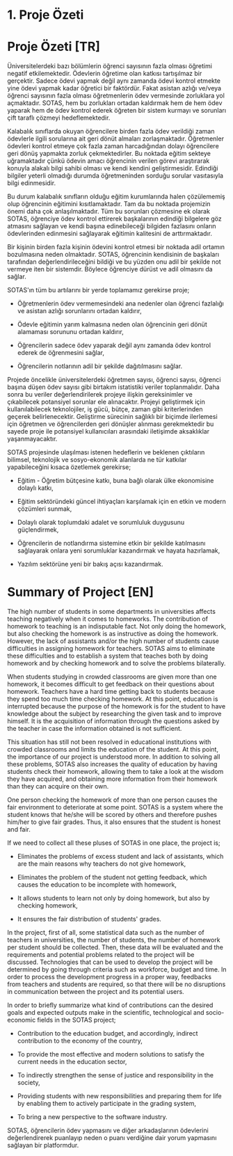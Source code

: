 # 1. Proje Özeti

<!-- i. Amacı,
ii. Konunun kısa bir tanıtımı, neden bu konunun seçildiği ve özgün değeri,
iii. Kuramsal yaklaşım ve kullanılacak yöntemin ana hatları,
iv. Ulaşılmak istenen hedefler ve beklenen çıktıların bilimsel, teknolojik ve sosyo-ekonomik ne tür katkılarda bulunabileceği
hususlarında ayrı paragraflar halinde kısa ve net cümlelerle bilgi verici nitelikte olmalıdır. Anahtar Kelimeler ve İngilizce
karşılıkları (keywords) uluslararası literatüre uygun bir şekilde seçilerek özet sayfasının sonundaki ilgili bölümde ayrıca
belirtilmelidir. -->

# Proje Özeti [TR]

Üniversitelerdeki bazı bölümlerin öğrenci sayısının fazla olması öğretimi negatif etkilemektedir. Ödevlerin öğretime olan katkısı tartışılmaz bir gerçektir. Sadece ödevi yapmak değil aynı zamanda ödevi kontrol etmekte yine ödevi yapmak kadar öğretici bir faktördür. Fakat asistan azlığı ve/veya öğrenci sayısının fazla olması öğretmenlerin ödev vermesinde zorluklara yol açmaktadır. SOTAS, hem bu zorlukları ortadan kaldırmak hem de hem ödev yaparak hem de ödev kontrol ederek öğreten bir sistem kurmayı ve sorunları çift taraflı çözmeyi hedeflemektedir. 

Kalabalık sınıflarda okuyan öğrencilere birden fazla ödev verildiği zaman ödevlerle ilgili sorularına ait geri dönüt almaları zorlaşmaktadır. Öğretmenler ödevleri kontrol etmeye çok fazla zaman harcadığından dolayı öğrencilere geri dönüş yapmakta zorluk çekmektedirler. Bu noktada eğitim sekteye uğramaktadır çünkü ödevin amacı öğrencinin verilen görevi araştırarak konuyla alakalı bilgi sahibi olması ve kendi kendini geliştirmesidir. Edindiği bilgiler yeterli olmadığı durumda öğretmeninden sorduğu sorular vasıtasıyla bilgi edinmesidir. 

Bu durum kalabalık sınıfların olduğu eğitim kurumlarında halen çözülememiş olup öğrencinin eğitimini kısıtlamaktadır. Tam da bu noktada projemizin önemi daha çok anlaşılmaktadır. Tüm bu sorunları çözmesine ek olarak SOTAS, öğrenciye ödev kontrol ettirerek başkalarının edindiği bilgelere göz atmasını sağlayan ve kendi başına edinebileceği bilgiden fazlasını onların ödevlerinden edinmesini sağlayarak eğitimin kalitesini de arttırmaktadır.

Bir kişinin birden fazla kişinin ödevini kontrol etmesi bir noktada adil ortamın bozulmasına neden olmaktadır. SOTAS, öğrencinin kendisinin de başkaları tarafından değerlendirileceğini bildiği ve bu yüzden onu adil bir şekilde not vermeye iten bir sistemdir. Böylece öğrenciye dürüst ve adil olmasını da sağlar.

SOTAS'ın tüm bu artılarını bir yerde toplamamız gerekirse proje;

 - Öğretmenlerin ödev vermemesindeki ana nedenler olan öğrenci fazlalığı ve asistan azlığı sorunlarını ortadan kaldırır, 

 - Ödevle eğitimin yarım kalmasına neden olan öğrencinin geri dönüt alamaması sorununu ortadan kaldırır,

 - Öğrencilerin sadece ödev yaparak değil aynı zamanda ödev kontrol ederek de öğrenmesini sağlar, 

 - Öğrencilerin notlarının adil bir şekilde dağıtılmasını sağlar.
 
Projede öncelikle üniversitelerdeki öğretmen sayısı, öğrenci sayısı, öğrenci başına düşen ödev sayısı gibi birtakım istatistiki veriler toplanmalıdır. Daha sonra bu veriler değerlendirilerek projeye ilişkin gereksinimler ve çıkabilecek potansiyel sorunlar ele alınacaktır. Projeyi geliştirmek için kullanılabilecek teknolojiler, iş gücü, bütçe, zaman gibi kriterlerinden geçerek belirlenecektir. Geliştirme sürecinin sağlıklı bir biçimde ilerlemesi için öğretmen ve öğrencilerden geri dönüşler alınması gerekmektedir bu sayede proje ile potansiyel kullanıcıları arasındaki iletişimde aksaklıklar yaşanmayacaktır.


SOTAS projesinde ulaşılması istenen hedeflerin ve beklenen çıktıların bilimsel, teknolojik ve sosyo-ekonomik alanlarda ne tür katkılar yapabileceğini kısaca özetlemek gerekirse;

- Eğitim - Öğretim bütçesine katkı, buna bağlı olarak ülke ekonomisine dolaylı katkı,

- Eğitim sektöründeki güncel ihtiyaçları karşılamak için en etkin ve modern çözümleri sunmak,

- Dolaylı olarak toplumdaki adalet ve sorumluluk duygusunu güçlendirmek,

- Öğrencilerin de notlandırma sistemine etkin bir şekilde katılmasını sağlayarak onlara yeni sorumluklar kazandırmak ve hayata hazırlamak,

- Yazılım sektörüne yeni bir bakış açısı kazandırmak.


# Summary of Project [EN]

The high number of students in some departments in universities affects teaching negatively when it comes to homeworks. The contribution of homework to teaching is an indisputable fact. Not only doing the homework, but also checking the homework is as instructive as doing the homework. However, the lack of assistants and/or the high number of students cause difficulties in assigning homework for teachers. SOTAS aims to eliminate these difficulties and to establish a system that teaches both by doing homework and by checking homework and to solve the problems bilaterally.

When students studying in crowded classrooms are given more than one homework, it becomes difficult to get feedback on their questions about homework. Teachers have a hard time getting back to students because they spend too much time checking homework. At this point, education is interrupted because the purpose of the homework is for the student to have knowledge about the subject by researching the given task and to improve himself. It is the acquisition of information through the questions asked by the teacher in case the information obtained is not sufficient.

This situation has still not been resolved in educational institutions with crowded classrooms and limits the education of the student. At this point, the importance of our project is understood more. In addition to solving all these problems, SOTAS also increases the quality of education by having students check their homework, allowing them to take a look at the wisdom they have acquired, and obtaining more information from their homework than they can acquire on their own.

One person checking the homework of more than one person causes the fair environment to deteriorate at some point. SOTAS is a system where the student knows that he/she will be scored by others and therefore pushes him/her to give fair grades. Thus, it also ensures that the student is honest and fair.

If we need to collect all these pluses of SOTAS in one place, the project is;

 - Eliminates the problems of excess student and lack of assistants, which are the main reasons why teachers do not give homework,

 - Eliminates the problem of the student not getting feedback, which causes the education to be incomplete with homework,

 - It allows students to learn not only by doing homework, but also by checking homework,

 - It ensures the fair distribution of students' grades.


In the project, first of all, some statistical data such as the number of teachers in universities, the number of students, the number of homework per student should be collected. Then, these data will be evaluated and the requirements and potential problems related to the project will be discussed. Technologies that can be used to develop the project will be determined by going through criteria such as workforce, budget and time. In order to process the development progress in a proper way, feedbacks from teachers and students are required, so that there will be no disruptions in communication between the project and its potential users.


In order to briefly summarize what kind of contributions can the desired goals and expected outputs make in the scientific, technological and socio-economic fields in the SOTAS project;

- Contribution to the education budget, and accordingly, indirect contribution to the economy of the country,

- To provide the most effective and modern solutions to satisfy the current needs in the education sector,

- To indirectly strengthen the sense of justice and responsibility in the society,

- Providing students with new responsibilities and preparing them for life by enabling them to actively participate in the grading system,

- To bring a new perspective to the software industry.

SOTAS, öğrencilerin ödev yapmasını ve diğer arkadaşlarının ödevlerini değerlendirerek puanlayıp neden o puanı verdiğine dair yorum yapmasını sağlayan bir platformdur.
